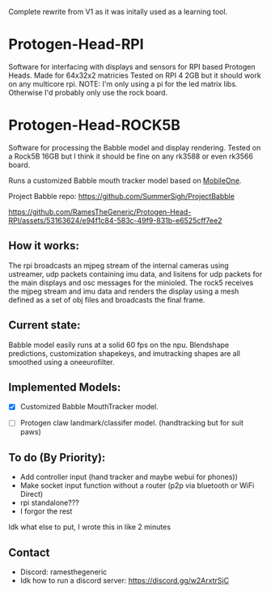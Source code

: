 
Complete rewrite from V1 as it was initally used as a learning tool. 

# Protogen-Head-RPI
Software for interfacing with displays and sensors for RPI based Protogen Heads.
Made for 64x32x2 matricies
Tested on RPI 4 2GB but it should work on any multicore rpi.
NOTE: I'm only using a pi for the led matrix libs. Otherwise I'd probably only use the rock board. 

# Protogen-Head-ROCK5B
Software for processing the Babble model and display rendering. 
Tested on a Rock5B 16GB but I think it should be fine on any rk3588 or even rk3566 board.


Runs a customized Babble mouth tracker model based on [MobileOne](https://github.com/apple/ml-mobileone). 

Project Babble repo: https://github.com/SummerSigh/ProjectBabble




https://github.com/RamesTheGeneric/Protogen-Head-RPI/assets/53163624/e94f1c84-583c-49f9-831b-e6525cff7ee2



## How it works: ##

The rpi broadcasts an mjpeg stream of the internal cameras using ustreamer, udp packets containing imu data, and lisitens for udp packets for the main displays and osc messages for the minioled. 
The rock5 receives the mjpeg stream and imu data and renders the display using a mesh defined as a set of obj files and broadcasts the final frame. 

## Current state: ##

Babble model easily runs at a solid 60 fps on the npu. Blendshape predictions, customization shapekeys, and imutracking shapes are all smoothed using a oneeurofilter. 

## Implemented Models: ##
- [x] Customized Babble MouthTracker model.
- [ ] Protogen claw landmark/classifer model. (handtracking but for suit paws)






## To do (By Priority): ##

* Add controller input (hand tracker and maybe webui for phones))
* Make socket input function without a router (p2p via bluetooth or WiFi Direct)
* rpi standalone???
* I forgor the rest











Idk what else to put, I wrote this in like 2 minutes 

## Contact ##

* Discord: ramesthegeneric
* Idk how to run a discord server: https://discord.gg/w2ArxtrSjC

